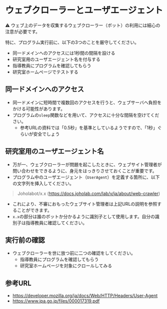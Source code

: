 # ウェブクローラーとユーザエージェント

:warning: ウェブ上のデータを収集するウェブクローラー（ボット）の利用には細心の注意が必要です。

特に、プログラム実行前に、以下の3つのことを厳守してください。

- 同一ドメインへのアクセスには1秒間の間隔を設ける
- 研究室用のユーザエージェント名を付与する
- 指導教員にプログラムを確認してもらう
- 研究室ホームページでテストする

## 同一ドメインへのアクセス

- 同一ドメインに短時間で複数回のアクセスを行うと、ウェブサーバへ負担をかける可能性があります。
- プログラムの`sleep`関数などを用いて、アクセスに十分な間隔を空けてください。
  - 参考URLの資料では「0.5秒」を基準としているようですので、「1秒」ぐらいが安全でしょう

## 研究室用のユーザエージェント名

- 万が一、ウェブクローラーが問題を起こしたときに、ウェブサイト管理者が問い合わせをできるように、身元をはっきりさせておくことが重要です。
- プログラム中のユーザエージェント（`UserAgent`）を定義する箇所に、以下の文字列を挿入してください。

> Joholabot/x.x (https://docs.joholab.com/lab/v/ja/about/web-crawler)

- これにより、不審におもったウェブサイト管理者は上記URLの説明を参照することができます。
- `x.x`の部分は誰のボットか分かるように識別子として使用します。自分の識別子は指導教員に確認してください。

## 実行前の確認

- ウェブクローラーを世に放つ前に二つの確認をしてください。
  - 指導教員にプログラムを確認してもらう
  - 研究室ホームページを対象にクロールしてみる


## 参考URL

- https://developer.mozilla.org/ja/docs/Web/HTTP/Headers/User-Agent
- https://www.ipa.go.jp/files/000017319.pdf